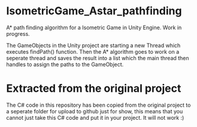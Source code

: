 # IsometricGame_Astar_pathfinding
A* path finding algorithm for a Isometric Game in Unity Engine. Work in progress.

The GameObjects in the Unity project are starting a new Thread which executes findPath() function. Then the A* algorithm goes to work on a seperate thread and saves the result into a list which the main thread then handles to assign the paths to the GameObject.

# Extracted from the original project
The C# code in this repository has been copied from the original project to a seperate folder for upload to github just for show, this means that you cannot just take this C# code and put it in your project. It will not work :)
